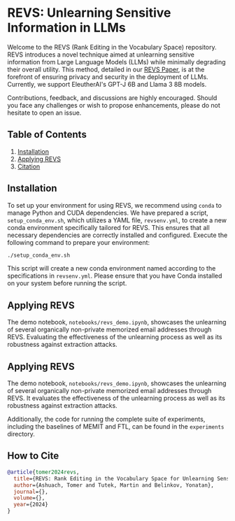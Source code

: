 # REVS: Unlearning Sensitive Information in LLMs

Welcome to the REVS (Rank Editing in the Vocabulary Space) repository. REVS introduces a novel technique aimed at unlearning sensitive information from Large Language Models (LLMs) while minimally degrading their overall utility. This method, detailed in our [REVS Paper](https://tomertech.github.io/REVS-Web/), is at the forefront of ensuring privacy and security in the deployment of LLMs. Currently, we support EleutherAI's GPT-J 6B and Llama 3 8B models.

Contributions, feedback, and discussions are highly encouraged. Should you face any challenges or wish to propose enhancements, please do not hesitate to open an issue.

## Table of Contents
1. [Installation](#installation)
2. [Applying REVS](#applying-revs)
4. [Citation](#citation)


## Installation

To set up your environment for using REVS, we recommend using `conda` to manage Python and CUDA dependencies. We have prepared a script, `setup_conda_env.sh`, which utilizes a YAML file, `revsenv.yml`, to create a new conda environment specifically tailored for REVS. This ensures that all necessary dependencies are correctly installed and configured. Execute the following command to prepare your environment:
```bash
./setup_conda_env.sh
```
This script will create a new conda environment named according to the specifications in `revsenv.yml`. Please ensure that you have Conda installed on your system before running the script.

## Applying REVS
The demo notebook, `notebooks/revs_demo.ipynb`, showcases the unlearning of several organically non-private memorized email addresses through REVS. Evaluating the effectiveness of the unlearning process as well as its robustness against extraction attacks.

## Applying REVS
The demo notebook, `notebooks/revs_demo.ipynb`, showcases the unlearning of several organically non-private memorized email addresses through REVS. It evaluates the effectiveness of the unlearning process as well as its robustness against extraction attacks.

Additionally, the code for running the complete suite of experiments, including the baselines of MEMIT and FTL, can be found in the `experiments` directory.

## How to Cite
```bibtex
@article{tomer2024revs,
  title={REVS: Rank Editing in the Vocabulary Space for Unlearning Sensitive Information in Large Language Models},
  author={Ashuach, Tomer and Tutek, Martin and Belinkov, Yonatan},
  journal={},
  volume={},
  year={2024}
}
```